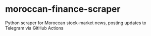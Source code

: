 # moroccan-finance-scraper
Python scraper for Moroccan stock-market news, posting updates to Telegram via GitHub Actions
